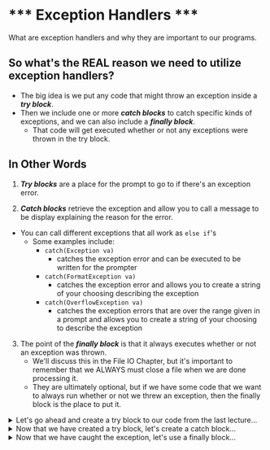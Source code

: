 # *** Exception Handlers ***
What are exception handlers and why they are important to our programs.

## So what's the REAL reason we need to utilize exception handlers?
- The big idea is we put any code that might throw an exception inside a ***try block***. 
- Then we include one or more ***catch blocks*** to catch specific kinds of exceptions, and we can also include a ***finally block***.
    - That code will get executed whether or not any exceptions were thrown in the try block.

## In Other Words
1. ***Try blocks*** are a place for the prompt to go to if there's an exception error.

2. ***Catch blocks*** retrieve the exception and allow you to call a message to be display explaining the reason for the error. 
- You can call different exceptions that all work as `else if`'s
    - Some examples include:
        - `catch(Exception va)`
            - catches the exception error and can be executed to be written for the prompter
        - `catch(FormatException va)`
            - catches the exception error and allows you to create a string of your choosing describing the exception
        - `catch(OverflowException va)` 
            - catches the exception errors that are over the range given in a prompt and allows you to create a string of your choosing to describe the exception
3. The point of the ***finally block*** is that it always executes whether or not an exception was thrown.
    - We'll discuss this in the File IO Chapter, but it's important to remember that we ALWAYS must close a file when we are done processing it.
    - They are ultimately optional, but if we have some code that we want to always run whether or not we threw an exception, then the finally block is the place to put it.

<details>
<summary> Let's go ahead and create a try block to our code from the last lecture... </summary>

```C#
Using System;

namespace Exceptions
{
    /// <summary>
    /// Exceptions lecture code
    /// </summary>
    class MainClass
    {
        /// <summary>
        /// Demonstrates exceptions and exception handling
        /// </summary>
        /// <param name="args">command-line arguments</param>
        public static void Main(string[] args)
        {
            // insert try block here
            try
            {
                // prompt for and get a short
                Console.Write("Enter a whole number (-32, 768 to 32, 767): ")
                short input = short.Parse(Console.ReadLine());
            }

            Console.WriteLine();
        }
    }
}

```
</details>

<details>
<summary> Now that we have created a try block, let's create a catch block... </summary>

```C#
Using System;

namespace Exceptions
{
    /// <summary>
    /// Exceptions lecture code
    /// </summary>
    class MainClass
    {
        /// <summary>
        /// Demonstrates exceptions and exception handling
        /// </summary>
        /// <param name="args">command-line arguments</param>
        public static void Main(string[] args)
        {
            // insert try block here
            try
            {
                // prompt for and get a short
                Console.Write("Enter a whole number (-32, 768 to 32, 767): ")
                short input = short.Parse(Console.ReadLine());
            }
            // insert catch with the Exception class, and name of exception object.
            // Note that it looks like a parameter declaration;
            // this is because we are getting info passed into the catch block.
            catch (Exception e)
            {
                // At this point, lets print out the message or
                // explanation of the exception to figure out the next steps.
                Console.WriteLine(e.Message);
            }
            // If you wanted to write out your own exception message,
            // you would do the following:

                // catch (Format Exception fe)
                // {
                //      Console.WriteLine("Not a whole number!");
                // }
            // This will print the string of your choosing.

            // You can also have multiple catch blocks too!
                
                // catch (Format Exception fe)
                // {
                //      Console.WriteLine("Not a whole number!");
                // }
                // catch (OverflowException oe)
                // {
                //      Console.WriteLine("That number is out of range!");
                // }

            Console.WriteLine();
        }
    }
}
```
</details>

<details>
<summary> Now that we have caught the exception, let's use a finally block... </summary>

```C#
Using System;

namespace Exceptions
{
    /// <summary>
    /// Exceptions lecture code
    /// </summary>
    class MainClass
    {
        /// <summary>
        /// Demonstrates exceptions and exception handling
        /// </summary>
        /// <param name="args">command-line arguments</param>
        public static void Main(string[] args)
        {
            // insert try block here
            try
            {
                // prompt for and get a short
                Console.Write("Enter a whole number (-32, 768 to 32, 767): ")
                short input = short.Parse(Console.ReadLine());
            }
            catch (FormatException fe)
            {
                Console.WriteLine("Not a whole number!");
            }
            catch (OverflowException oe)
            {
                Console.WriteLine("That number is out of range!");
            }

            // This is where you put the finally block
            finally
            {
                Console.WriteLine("All done!");
            }

            Console.WriteLine();
        }
    }
}


```
</details>